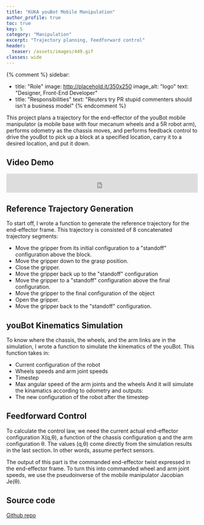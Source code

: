 ```yaml
---
title: "KUKA youBot Mobile Manipulation"
author_profile: true
toc: true
key: 5
category: "Manipulation"
excerpt: "Trajectory planning, Feedforward control"
header:
  teaser: /assets/images/449.gif
classes: wide
---
```


{% comment %} 
sidebar:
  - title: "Role"
    image: http://placehold.it/350x250
    image_alt: "logo"
    text: "Designer, Front-End Developer"
  - title: "Responsibilities"
    text: "Reuters try PR stupid commenters should isn't a business model"
{% endcomment %} 

This project plans a trajectory for the end-effector of the youBot mobile manipulator (a mobile base with four mecanum wheels and a 5R robot arm), performs odometry as the chassis moves, and performs feedback control to drive the youBot to pick up a block at a specified location, carry it to a desired location, and put it down. 

## Video Demo
<iframe
    width="100%"
    height="50px"
    src="https://www.youtube.com/embed/UkNCx6J6GJc"
    frameborder="0"
    allow="autoplay; encrypted-media"
    allowfullscreen
>
</iframe>

## Reference Trajectory Generation
To start off, I wrote a function to generate the reference trajectory for the end-effector frame. This trajectory is consisted of 8 concatenated trajectory segments: 
 - Move the gripper from its initial configuration to a "standoff" configuration above the block.
 - Move the gripper down to the grasp position. 
 - Close the gripper.
 - Move the gripper back up to the "standoff" configuration
 - Move the gripper to a "standoff" configuration above the final configuration.
 - Move the gripper to the final configuration of the object
 - Open the gripper.
 - Move the gripper back to the "standoff" configuration.

## youBot Kinematics Simulation
To know where the chassis, the wheels, and the arm links are in the simulation, I wrote a function to simulate the kinematics of the youBot. This function takes in:
 - Current configuration of the robot
 - Wheels speeds and arm joint speeds
 - Timestep
 - Max angular speed of the arm joints and the wheels
And it will simulate the kinamatics according to odometry and outputs:
 - The new configuration of the robot after the timestep

## Feedforward Control
To calculate the control law, we need the current actual end-effector configuration X(q,θ), a function of the chassis configuration q and the arm configuration θ. The values (q,θ) come directly from the simulation results in the last section. In other words, assume perfect sensors.

The output of this part is the commanded end-effector twist expressed in the end-effector frame. To turn this into commanded wheel and arm joint speeds, we use the pseudoinverse of the mobile manipulator Jacobian Je(θ). 

## Source code
[Github repo](https://github.com/hang-yin/Mobile_Manipulation)